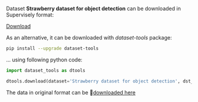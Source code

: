 Dataset **Strawberry dataset for object detection** can be downloaded in Supervisely format:

 [Download](https://assets.supervisely.com/supervisely-supervisely-assets-public/teams_storage/S/b/Ab/31jjnWPVuosgD88vPN6p6jBtWtBVFGebhzIxJAydWKo2nHKQhMGhbMf1hGbTcIJlUub8tR7O61yUCwArrMs9JnJtEFK7o8AwlNqn420WaHN32piKxWsHXCoSRP4y.tar)

As an alternative, it can be downloaded with *dataset-tools* package:
``` bash
pip install --upgrade dataset-tools
```

... using following python code:
``` python
import dataset_tools as dtools

dtools.download(dataset='Strawberry dataset for object detection', dst_path='~/dtools/datasets/Strawberry dataset for object detection.tar')
```
The data in original format can be 🔗[downloaded here](https://zenodo.org/record/6126677/files/strawberries.zip?download=1)